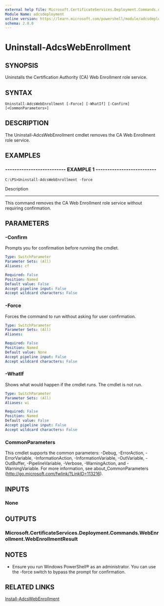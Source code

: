 ```yaml
---
external help file: Microsoft.CertificateServices.Deployment.Commands.dll-Help.xml
Module Name: adcsdeployment
online version: https://learn.microsoft.com/powershell/module/adcsdeployment/uninstall-adcswebenrollment?view=windowsserver2012-ps&wt.mc_id=ps-gethelp
schema: 2.0.0
---
```


# Uninstall-AdcsWebEnrollment

## SYNOPSIS
Uninstalls the Certification Authority (CA) Web Enrollment role service.

## SYNTAX

```
Uninstall-AdcsWebEnrollment [-Force] [-WhatIf] [-Confirm] [<CommonParameters>]
```

## DESCRIPTION
The Uninstall-AdcsWebEnrollment cmdlet removes the CA Web Enrollment role service.

## EXAMPLES

### -------------------------- EXAMPLE 1 --------------------------
```
C:\PS>Uninstall-AdcsWebEnrollment -force
```

Description

-----------

This command removes the CA Web Enrollment role service without requiring confirmation.

## PARAMETERS

### -Confirm
Prompts you for confirmation before running the cmdlet.

```yaml
Type: SwitchParameter
Parameter Sets: (All)
Aliases: cf

Required: False
Position: Named
Default value: False
Accept pipeline input: False
Accept wildcard characters: False
```

### -Force
Forces the command to run without asking for user confirmation.

```yaml
Type: SwitchParameter
Parameter Sets: (All)
Aliases: 

Required: False
Position: Named
Default value: None
Accept pipeline input: False
Accept wildcard characters: False
```

### -WhatIf
Shows what would happen if the cmdlet runs.
The cmdlet is not run.

```yaml
Type: SwitchParameter
Parameter Sets: (All)
Aliases: wi

Required: False
Position: Named
Default value: False
Accept pipeline input: False
Accept wildcard characters: False
```

### CommonParameters
This cmdlet supports the common parameters: -Debug, -ErrorAction, -ErrorVariable, -InformationAction, -InformationVariable, -OutVariable, -OutBuffer, -PipelineVariable, -Verbose, -WarningAction, and -WarningVariable. For more information, see about_CommonParameters (http://go.microsoft.com/fwlink/?LinkID=113216).

## INPUTS

### None

## OUTPUTS

### Microsoft.CertificateServices.Deployment.Commands.WebEnrollment.WebEnrollmentResult

## NOTES
* Ensure you run Windows PowerShell® as an administrator. You can use the -force switch to bypass the prompt for confirmation.

  

## RELATED LINKS

[Install-AdcsWebEnrollment](./Install-AdcsWebEnrollment.md)

